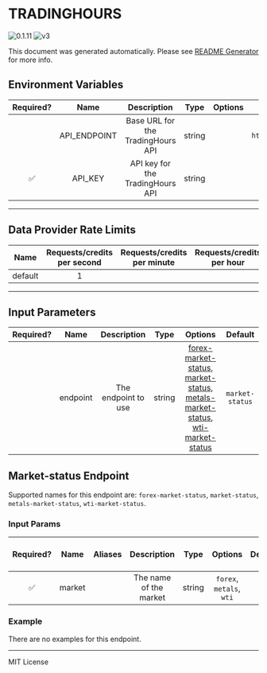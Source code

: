 # TRADINGHOURS

![0.1.11](https://img.shields.io/github/package-json/v/smartcontractkit/external-adapters-js?filename=packages/sources/tradinghours/package.json) ![v3](https://img.shields.io/badge/framework%20version-v3-blueviolet)

This document was generated automatically. Please see [README Generator](../../scripts#readme-generator) for more info.

## Environment Variables

| Required? |     Name     |            Description            |  Type  | Options |            Default             |
| :-------: | :----------: | :-------------------------------: | :----: | :-----: | :----------------------------: |
|           | API_ENDPOINT | Base URL for the TradingHours API | string |         | `https://api.tradinghours.com` |
|    ✅     |   API_KEY    | API key for the TradingHours API  | string |         |                                |

---

## Data Provider Rate Limits

|  Name   | Requests/credits per second | Requests/credits per minute | Requests/credits per hour | Note |
| :-----: | :-------------------------: | :-------------------------: | :-----------------------: | :--: |
| default |              1              |                             |                           |      |

---

## Input Parameters

| Required? |   Name   |     Description     |  Type  |                                                                                         Options                                                                                         |     Default     |
| :-------: | :------: | :-----------------: | :----: | :-------------------------------------------------------------------------------------------------------------------------------------------------------------------------------------: | :-------------: |
|           | endpoint | The endpoint to use | string | [forex-market-status](#market-status-endpoint), [market-status](#market-status-endpoint), [metals-market-status](#market-status-endpoint), [wti-market-status](#market-status-endpoint) | `market-status` |

## Market-status Endpoint

Supported names for this endpoint are: `forex-market-status`, `market-status`, `metals-market-status`, `wti-market-status`.

### Input Params

| Required? |  Name  | Aliases |      Description       |  Type  |         Options          | Default | Depends On | Not Valid With |
| :-------: | :----: | :-----: | :--------------------: | :----: | :----------------------: | :-----: | :--------: | :------------: |
|    ✅     | market |         | The name of the market | string | `forex`, `metals`, `wti` |         |            |                |

### Example

There are no examples for this endpoint.

---

MIT License
